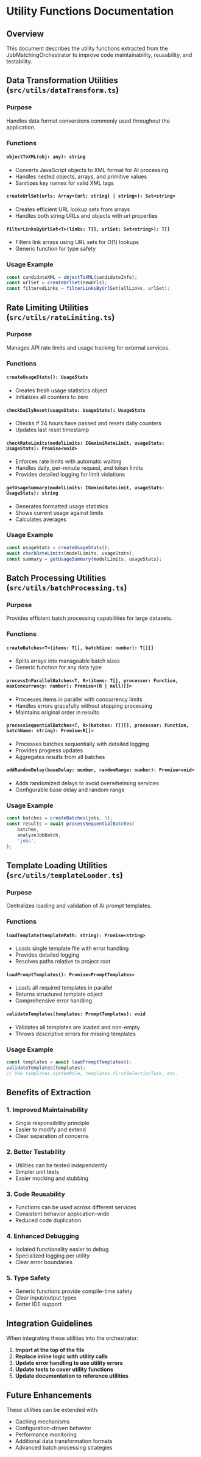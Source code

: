 # Utility Functions Documentation

## Overview

This document describes the utility functions extracted from the JobMatchingOrchestrator to improve code maintainability, reusability, and testability.

## Data Transformation Utilities (`src/utils/dataTransform.ts`)

### Purpose

Handles data format conversions commonly used throughout the application.

### Functions

#### `objectToXML(obj: any): string`

- Converts JavaScript objects to XML format for AI processing
- Handles nested objects, arrays, and primitive values
- Sanitizes key names for valid XML tags

#### `createUrlSet(urls: Array<{url: string} | string>): Set<string>`

- Creates efficient URL lookup sets from arrays
- Handles both string URLs and objects with url properties

#### `filterLinksByUrlSet<T>(links: T[], urlSet: Set<string>): T[]`

- Filters link arrays using URL sets for O(1) lookups
- Generic function for type safety

### Usage Example

```typescript
const candidateXML = objectToXML(candidateInfo);
const urlSet = createUrlSet(newUrls);
const filteredLinks = filterLinksByUrlSet(allLinks, urlSet);
```

## Rate Limiting Utilities (`src/utils/rateLimiting.ts`)

### Purpose

Manages API rate limits and usage tracking for external services.

### Functions

#### `createUsageStats(): UsageStats`

- Creates fresh usage statistics object
- Initializes all counters to zero

#### `checkDailyReset(usageStats: UsageStats): UsageStats`

- Checks if 24 hours have passed and resets daily counters
- Updates last reset timestamp

#### `checkRateLimits(modelLimits: IGeminiRateLimit, usageStats: UsageStats): Promise<void>`

- Enforces rate limits with automatic waiting
- Handles daily, per-minute request, and token limits
- Provides detailed logging for limit violations

#### `getUsageSummary(modelLimits: IGeminiRateLimit, usageStats: UsageStats): string`

- Generates formatted usage statistics
- Shows current usage against limits
- Calculates averages

### Usage Example

```typescript
const usageStats = createUsageStats();
await checkRateLimits(modelLimits, usageStats);
const summary = getUsageSummary(modelLimits, usageStats);
```

## Batch Processing Utilities (`src/utils/batchProcessing.ts`)

### Purpose

Provides efficient batch processing capabilities for large datasets.

### Functions

#### `createBatches<T>(items: T[], batchSize: number): T[][]`

- Splits arrays into manageable batch sizes
- Generic function for any data type

#### `processInParallelBatches<T, R>(items: T[], processor: Function, maxConcurrency: number): Promise<(R | null)[]>`

- Processes items in parallel with concurrency limits
- Handles errors gracefully without stopping processing
- Maintains original order in results

#### `processSequentialBatches<T, R>(batches: T[][], processor: Function, batchName: string): Promise<R[]>`

- Processes batches sequentially with detailed logging
- Provides progress updates
- Aggregates results from all batches

#### `addRandomDelay(baseDelay: number, randomRange: number): Promise<void>`

- Adds randomized delays to avoid overwhelming services
- Configurable base delay and random range

### Usage Example

```typescript
const batches = createBatches(jobs, 5);
const results = await processSequentialBatches(
	batches,
	analyzeJobBatch,
	'jobs',
);
```

## Template Loading Utilities (`src/utils/templateLoader.ts`)

### Purpose

Centralizes loading and validation of AI prompt templates.

### Functions

#### `loadTemplate(templatePath: string): Promise<string>`

- Loads single template file with error handling
- Provides detailed logging
- Resolves paths relative to project root

#### `loadPromptTemplates(): Promise<PromptTemplates>`

- Loads all required templates in parallel
- Returns structured template object
- Comprehensive error handling

#### `validateTemplates(templates: PromptTemplates): void`

- Validates all templates are loaded and non-empty
- Throws descriptive errors for missing templates

### Usage Example

```typescript
const templates = await loadPromptTemplates();
validateTemplates(templates);
// Use templates.systemRole, templates.firstSelectionTask, etc.
```

## Benefits of Extraction

### 1. **Improved Maintainability**

- Single responsibility principle
- Easier to modify and extend
- Clear separation of concerns

### 2. **Better Testability**

- Utilities can be tested independently
- Simpler unit tests
- Easier mocking and stubbing

### 3. **Code Reusability**

- Functions can be used across different services
- Consistent behavior application-wide
- Reduced code duplication

### 4. **Enhanced Debugging**

- Isolated functionality easier to debug
- Specialized logging per utility
- Clear error boundaries

### 5. **Type Safety**

- Generic functions provide compile-time safety
- Clear input/output types
- Better IDE support

## Integration Guidelines

When integrating these utilities into the orchestrator:

1. **Import at the top of the file**
2. **Replace inline logic with utility calls**
3. **Update error handling to use utility errors**
4. **Update tests to cover utility functions**
5. **Update documentation to reference utilities**

## Future Enhancements

These utilities can be extended with:

- Caching mechanisms
- Configuration-driven behavior
- Performance monitoring
- Additional data transformation formats
- Advanced batch processing strategies
